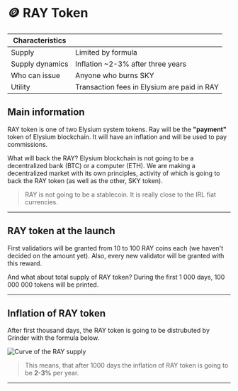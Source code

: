# 🪙 RAY Token

| Characteristics |                                             |
| --------------- | ------------------------------------------- |
| Supply          | Limited by formula                          |
| Supply dynamics | Inflation \~2-3% after three years          |
| Who can issue   | Anyone who burns SKY                        |
| Utility         | Transaction fees in Elysium are paid in RAY |

## Main information

RAY token is one of two Elysium system tokens. Ray will be the **"payment"** token of Elysium blockchain. It will have an inflation and will be used to pay commissions.

What will back the RAY? Elysium blockchain is not going to be a decentralized bank (BTC) or a computer (ETH). We are making a decentralized market with its own principles, activity of which is going to back the RAY token (as well as the other, SKY token).

> RAY is not going to be a stablecoin. It is really close to the IRL fiat currencies.

***

## RAY token at the launch

First validatiors will be granted from 10 to 100 RAY coins each (we haven't decided on the amount yet). Also, every new validator will be granted with this reward.

And what about total supply of RAY token? During the first 1 000 days, 100 000 000 tokens will be printed.

***

## Inflation of RAY token

After first thousand days, the RAY token is going to be distrubuted by Grinder with the formula below.

![Curve of the RAY supply](https://miro.medium.com/max/1400/1\*BXEz1cKIVJ\_wrAN-xxL5hA.webp)

> This means, that after 1000 days the inflation of RAY token is going to be **2-3%** per year.

***
